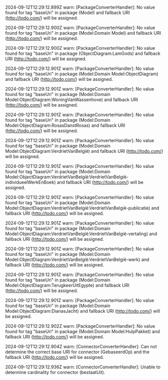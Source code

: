 2024-09-12T12:29:12.899Z warn: [PackageConverterHandler]: No value found for tag "baseUri" in package (Model) and fallback URI (http://todo.com/) will be assigned.

2024-09-12T12:29:12.900Z warn: [PackageConverterHandler]: No value found for tag "baseUri" in package (Model:Domain Model) and fallback URI (http://todo.com/) will be assigned.

2024-09-12T12:29:12.900Z warn: [PackageConverterHandler]: No value found for tag "baseUri" in package (ObjectDiagram:LamGods) and fallback URI (http://todo.com/) will be assigned.

2024-09-12T12:29:12.901Z warn: [PackageConverterHandler]: No value found for tag "baseUri" in package (Model:Domain Model:ObjectDiagram) and fallback URI (http://todo.com/) will be assigned.

2024-09-12T12:29:12.901Z warn: [PackageConverterHandler]: No value found for tag "baseUri" in package (Model:Domain Model:ObjectDiagram:WoningVanWassenhove) and fallback URI (http://todo.com/) will be assigned.

2024-09-12T12:29:12.901Z warn: [PackageConverterHandler]: No value found for tag "baseUri" in package (Model:Domain Model:ObjectDiagram:RosasDanstRosas) and fallback URI (http://todo.com/) will be assigned.

2024-09-12T12:29:12.901Z warn: [PackageConverterHandler]: No value found for tag "baseUri" in package (Model:Domain Model:ObjectDiagram:VerdrietVanBelgië) and fallback URI (http://todo.com/) will be assigned.

2024-09-12T12:29:12.901Z warn: [PackageConverterHandler]: No value found for tag "baseUri" in package (Model:Domain Model:ObjectDiagram:VerdrietVanBelgië:VerdrietVanBelgië-individueelWerkEnBoek) and fallback URI (http://todo.com/) will be assigned.

2024-09-12T12:29:12.901Z warn: [PackageConverterHandler]: No value found for tag "baseUri" in package (Model:Domain Model:ObjectDiagram:VerdrietVanBelgië:VerdrietVanBelgië-publicatie) and fallback URI (http://todo.com/) will be assigned.

2024-09-12T12:29:12.901Z warn: [PackageConverterHandler]: No value found for tag "baseUri" in package (Model:Domain Model:ObjectDiagram:VerdrietVanBelgië:VerdrietVanBelgië-vertaling) and fallback URI (http://todo.com/) will be assigned.

2024-09-12T12:29:12.901Z warn: [PackageConverterHandler]: No value found for tag "baseUri" in package (Model:Domain Model:ObjectDiagram:VerdrietVanBelgië:VerdrietVanBelgië-werk) and fallback URI (http://todo.com/) will be assigned.

2024-09-12T12:29:12.901Z warn: [PackageConverterHandler]: No value found for tag "baseUri" in package (Model:Domain Model:ObjectDiagram:TerugkeerUitEgypte) and fallback URI (http://todo.com/) will be assigned.

2024-09-12T12:29:12.901Z warn: [PackageConverterHandler]: No value found for tag "baseUri" in package (Model:Domain Model:ObjectDiagram:DianasJacht) and fallback URI (http://todo.com/) will be assigned.

2024-09-12T12:29:12.902Z warn: [PackageConverterHandler]: No value found for tag "baseUri" in package (Model:Domain Model:HulpPakket) and fallback URI (http://todo.com/) will be assigned.

2024-09-12T12:29:12.904Z warn: [ConnectorConverterHandler]: Can not determine the correct base URI for connector (GebaseerdOp) and the fallback URI (http://todo.com/) will be assigned.

2024-09-12T12:29:12.936Z warn: [ConnectorConverterHandler]: Unable to determine cardinality for connector (bestaatUit).

